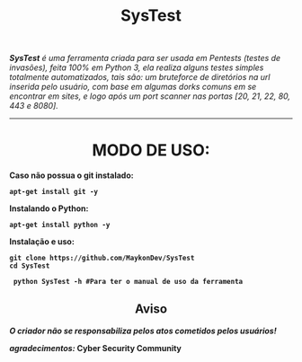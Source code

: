 <h1 text align='center'>SysTest</h1>
</br>

<p><i><strong>SysTest</strong> é uma ferramenta criada para ser usada em Pentests (testes de invasões), feita 100% em Python 3, ela realiza alguns testes simples totalmente automatizados, tais são: um bruteforce de diretórios na url inserida pelo usuário, com base em algumas dorks comuns em se encontrar em sites, e logo após um port scanner nas portas [20, 21, 22, 80, 443 e 8080].</i></p>

<hr>

<h1 text align='center'>MODO DE USO:</h1>

   <b>Caso não possua o git instalado:<b>
    
    apt-get install git -y

   <b>Instalando o Python:</b>

    apt-get install python -y

   <b>Instalação e uso:</b>
 
    git clone https://github.com/MaykonDev/SysTest
    cd SysTest
    
     python SysTest -h #Para ter o manual de uso da ferramenta

<h2 text align='center'>Aviso</h2>

<b><i> O criador não se responsabiliza pelos atos cometidos pelos usuários!</b></i>

<i>agradecimentos:</i> <b>Cyber Security Community</b>
